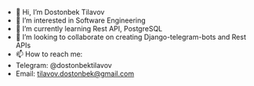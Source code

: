 - 👋 Hi, I’m Dostonbek Tilavov
- 👀 I’m interested in Software Engineering
- 🌱 I’m currently learning Rest API, PostgreSQL
- 💞️ I’m looking to collaborate on creating Django-telegram-bots and Rest APIs
- 📫 How to reach me:
-    Telegram: @dostonbektilavov
-    Email: tilavov.dostonbek@gmail.com

<!---
TilavovD/TilavovD is a ✨ special ✨ repository because its `README.md` (this file) appears on your GitHub profile.
You can click the Preview link to take a look at your changes.
--->
